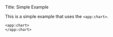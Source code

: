 Title: Simple Example

This is a simple example that uses the `<app:chart>`.
	
	<app:chart>
	</app:chart>
	

